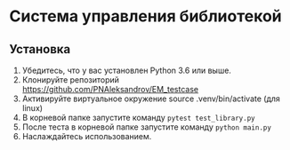 # Система управления библиотекой
## Установка

1. Убедитесь, что у вас установлен Python 3.6 или выше.
2. Клонируйте репозиторий https://github.com/PNAleksandrov/EM_testcase
3. Активируйте виртуальное окружение source .venv/bin/activate (для linux)
4. В корневой папке запустите команду  `pytest test_library.py`
5. После теста в корневой папке запустите команду `python main.py`
6. Наслаждайтесь использованием.